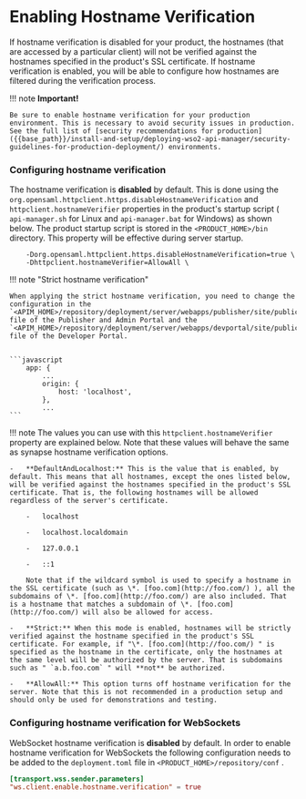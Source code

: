 # Enabling Hostname Verification

If hostname verification is disabled for your product, the hostnames (that are accessed by a particular client) will not be verified against the hostnames specified in the product's SSL certificate. If hostname verification is enabled, you will be able to configure how hostnames are filtered during the verification process.

!!! note
    **Important!**
    
    Be sure to enable hostname verification for your production environment. This is necessary to avoid security issues in production. See the full list of [security recommendations for production]({{base_path}}/install-and-setup/deploying-wso2-api-manager/security-guidelines-for-production-deployment/) environments.

### Configuring hostname verification

The hostname verification is **disabled** by default. This is done using the `org.opensaml.httpclient.https.disableHostnameVerification` and `httpclient.hostnameVerifier` properties in the product's startup script ( `api-manager.sh` for Linux and `api-manager.bat` for Windows) as shown below. The product startup script is stored in the `<PRODUCT_HOME>/bin` directory. This property will be effective during server startup.

```  
    -Dorg.opensaml.httpclient.https.disableHostnameVerification=true \
    -Dhttpclient.hostnameVerifier=AllowAll \
```

!!! note "Strict hostname verification"

    When applying the strict hostname verification, you need to change the configuration in the `<APIM_HOME>/repository/deployment/server/webapps/publisher/site/public/conf/settings.json` file of the Publisher and Admin Portal and the `<APIM_HOME>/repository/deployment/server/webapps/devportal/site/public/theme/settings.json` file of the Developer Portal.


    ```javascript
        app: {
            ...
            origin: {
                host: 'localhost',
            },
            ...
    ```

!!! note
    The values you can use with this `httpclient.hostnameVerifier` property are explained below. Note that these values will behave the same as synapse hostname verification options.
    
    -   **DefaultAndLocalhost:** This is the value that is enabled, by default. This means that all hostnames, except the ones listed below, will be verified against the hostnames specified in the product's SSL certificate. That is, the following hostnames will be allowed regardless of the server's certificate.
    
        -   localhost
    
        -   localhost.localdomain
    
        -   127.0.0.1
    
        -   ::1
    
        Note that if the wildcard symbol is used to specify a hostname in the SSL certificate (such as \*. [foo.com](http://foo.com/) ), all the subdomains of \*. [foo.com](http://foo.com/) are also included. That is a hostname that matches a subdomain of \*. [foo.com](http://foo.com/) will also be allowed for access.
    
    -   **Strict:** When this mode is enabled, hostnames will be strictly verified against the hostname specified in the product's SSL certificate. For example, if "\*. [foo.com](http://foo.com/) " is specified as the hostname in the certificate, only the hostnames at the same level will be authorized by the server. That is subdomains such as " `a.b.foo.com` " will **not** be authorized.
    
    -   **AllowAll:** This option turns off hostname verification for the server. Note that this is not recommended in a production setup and should only be used for demonstrations and testing.

### Configuring hostname verification for WebSockets

WebSocket hostname verification is **disabled** by default. In order to enable hostname verification for WebSockets the following configuration needs to be added to the `deployment.toml` file in `<PRODUCT_HOME>/repository/conf` .

```toml
[transport.wss.sender.parameters]
"ws.client.enable.hostname.verification" = true
```

